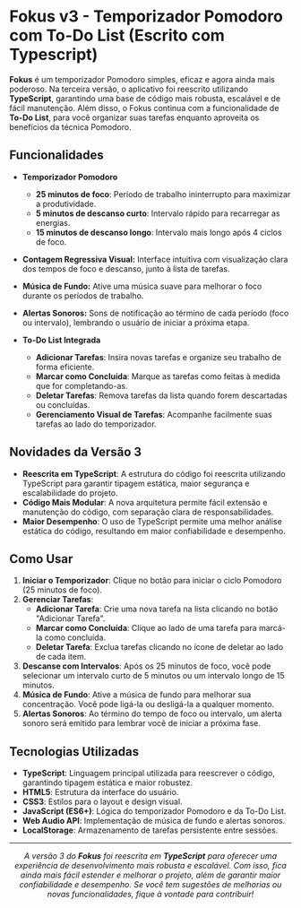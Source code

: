 # Fokus v3 - Temporizador Pomodoro com To-Do List (Escrito com Typescript)

**Fokus** é um temporizador Pomodoro simples, eficaz e agora ainda mais poderoso. Na terceira versão, o aplicativo foi reescrito utilizando **TypeScript**, garantindo uma base de código mais robusta, escalável e de fácil manutenção. Além disso, o Fokus continua com a funcionalidade de **To-Do List**, para você organizar suas tarefas enquanto aproveita os benefícios da técnica Pomodoro.

## Funcionalidades
- **Temporizador Pomodoro**
  - **25 minutos de foco**: Período de trabalho ininterrupto para maximizar a produtividade.
  - **5 minutos de descanso curto**: Intervalo rápido para recarregar as energias.
  - **15 minutos de descanso longo**: Intervalo mais longo após 4 ciclos de foco.
- **Contagem Regressiva Visual:** Interface intuitiva com visualização clara dos tempos de foco e descanso, junto à lista de tarefas.
- **Música de Fundo:** Ative uma música suave para melhorar o foco durante os períodos de trabalho.
- **Alertas Sonoros:** Sons de notificação ao término de cada período (foco ou intervalo), lembrando o usuário de iniciar a próxima etapa.

- **To-Do List Integrada**
  - **Adicionar Tarefas**: Insira novas tarefas e organize seu trabalho de forma eficiente.
  - **Marcar como Concluída**: Marque as tarefas como feitas à medida que for completando-as.
  - **Deletar Tarefas**: Remova tarefas da lista quando forem descartadas ou concluídas.
  - **Gerenciamento Visual de Tarefas**: Acompanhe facilmente suas tarefas ao lado do temporizador.

## Novidades da Versão 3
- **Reescrita em TypeScript**: A estrutura do código foi reescrita utilizando TypeScript para garantir tipagem estática, maior segurança e escalabilidade do projeto.
- **Código Mais Modular**: A nova arquitetura permite fácil extensão e manutenção do código, com separação clara de responsabilidades.
- **Maior Desempenho**: O uso de TypeScript permite uma melhor análise estática do código, resultando em maior confiabilidade e desempenho.

## Como Usar
1. **Iniciar o Temporizador**: Clique no botão para iniciar o ciclo Pomodoro (25 minutos de foco).
2. **Gerenciar Tarefas**:
   - **Adicionar Tarefa**: Crie uma nova tarefa na lista clicando no botão "Adicionar Tarefa".
   - **Marcar como Concluída**: Clique ao lado de uma tarefa para marcá-la como concluída.
   - **Deletar Tarefa**: Exclua tarefas clicando no ícone de deletar ao lado de cada item.
3. **Descanse com Intervalos**: Após os 25 minutos de foco, você pode selecionar um intervalo curto de 5 minutos ou um intervalo longo de 15 minutos.
4. **Música de Fundo**: Ative a música de fundo para melhorar sua concentração. Você pode ligá-la ou desligá-la a qualquer momento.
5. **Alertas Sonoros**: Ao término do tempo de foco ou intervalo, um alerta sonoro será emitido para lembrar você de iniciar a próxima fase.

## Tecnologias Utilizadas

- **TypeScript**: Linguagem principal utilizada para reescrever o código, garantindo tipagem estática e maior robustez.
- **HTML5**: Estrutura da interface do usuário.
- **CSS3**: Estilos para o layout e design visual.
- **JavaScript (ES6+)**: Lógica do temporizador Pomodoro e da To-Do List.
- **Web Audio API**: Implementação de música de fundo e alertas sonoros.
- **LocalStorage**: Armazenamento de tarefas persistente entre sessões.

---

<p align="center"><em>A versão 3 do <strong>Fokus</strong> foi reescrita em <strong>TypeScript</strong> para oferecer uma experiência de desenvolvimento mais robusta e escalável. Com isso, fica ainda mais fácil estender e melhorar o projeto, além de garantir maior confiabilidade e desempenho. Se você tem sugestões de melhorias ou novas funcionalidades, fique à vontade para contribuir!</em></p>
